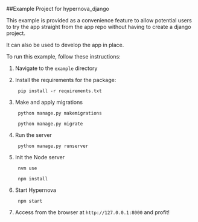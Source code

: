 ##Example Project for hypernova_django

This example is provided as a convenience feature to allow potential users to try the app straight from the app repo without having to create a django project.

It can also be used to develop the app in place.

To run this example, follow these instructions:

1. Navigate to the `example` directory
2. Install the requirements for the package:
		
		pip install -r requirements.txt
		
3. Make and apply migrations

		python manage.py makemigrations
		
		python manage.py migrate
		
4. Run the server

		python manage.py runserver
		
5. Init the Node server

        nvm use
        
        npm install
        
6. Start Hypernova

        npm start
        
7. Access from the browser at `http://127.0.0.1:8000` and profit!


    
